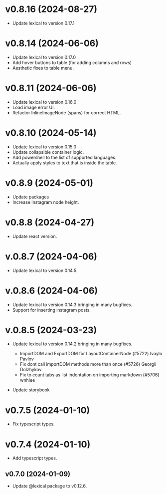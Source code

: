 # v0.8.16 (2024-08-27)

- Update lexical to version 0.17.1

# v0.8.14 (2024-06-06)

- Update lexical to version 0.17.0
- Add hover buttons to table (for adding columns and rows)
- Aesthetic fixes to table menu.

# v0.8.11 (2024-06-06)

- Update lexical to version 0.16.0
- Load image error UI.
- Refactor InlineImageNode (spans) for correct HTML.

# v0.8.10 (2024-05-14)

- Update lexical to version 0.15.0
- Update collapsible container logic.
- Add powershell to the list of supported languages.
- Actually apply styles to text that is inside the table.

# v0.8.9 (2024-05-01)

- Update packages
- Increase instagram node height.

# v0.8.8 (2024-04-27)

- Update react version.

# v.0.8.7 (2024-04-06)

- Update lexical to version 0.14.5.

# v.0.8.6 (2024-04-06)

- Update lexical to version 0.14.3 bringing in many bugfixes.
- Support for inserting instagram posts.

# v.0.8.5 (2024-03-23)

- Update lexical to version 0.14.2 bringing in many bugfixes.
   + ImportDOM and ExportDOM for LayoutContainerNode (#5722) Ivaylo Pavlov
   + Fix dont call importDOM methods more than once (#5726) Georgii Dolzhykov
   + Fix to count tabs as list indentation on importing markdown (#5706) wnhlee

- Update storybook

# v0.7.5 (2024-01-10)

 - Fix typescript types.

# v0.7.4 (2024-01-10)

 - Add typescript types.

## v0.7.0 (2024-01-09)

 - Update @lexical package to v0.12.6.
